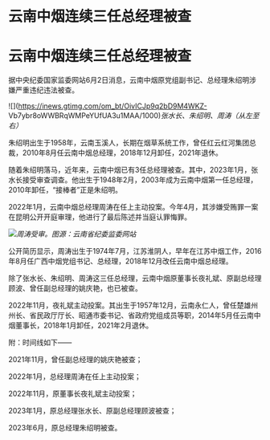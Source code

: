# 云南中烟连续三任总经理被查

# 云南中烟连续三任总经理被查

据中央纪委国家监委网站6月2日消息，云南中烟原党组副书记、总经理朱绍明涉嫌严重违纪违法被查。

![](https://inews.gtimg.com/om_bt/OivICJp9q2bD9M4WKZ-
Vb7ybr8oWWBRqWMPeYUfUA3u1MAA/1000)_张水长、朱绍明、周涛（从左至右）_

朱绍明出生于1958年，云南玉溪人，长期在烟草系统工作，曾任红云红河集团总裁，2010年8月任云南中烟总经理，2018年12月卸任，2021年退休。

随着朱绍明落马，近年来，云南中烟已有3任总经理被查。其中，2023年1月，张水长接受审查调查。他出生于1948年2月，2003年成为云南中烟第一任总经理，2010年卸任，“接棒者”正是朱绍明。

2022年1月，云南中烟总经理周涛在任上主动投案。今年4月，其涉嫌受贿罪一案在昆明公开开庭审理，他进行了最后陈述并当庭认罪悔罪。

![](https://inews.gtimg.com/om_bt/O8cbfKTJBRam8PsOKon3Kr52iEBeMYI-6czyW50wl_tGUAA/1000)_周涛受审。图源：云南省纪委监委网站_

公开简历显示，周涛出生于1974年7月，江苏淮阴人，早年在江苏中烟工作，2016年8月任广西中烟党组书记、总经理，2018年12月改任云南中烟总经理。

除了张水长、朱绍明、周涛这三任总经理，云南中烟原董事长夜礼斌、原副总经理顾波、曾任副总经理的姚庆艳，也已被查。

2022年11月，夜礼斌主动投案。其出生于1957年12月，云南永仁人，曾任楚雄州州长、省民政厅厅长、昭通市委书记、省政府党组成员等职，2014年5月任云南中烟董事长，2018年1月卸任，2021年2月退休。

附：时间线如下——

2021年11月，曾任副总经理的姚庆艳被查；

2022年1月，总经理周涛在任上主动投案；

2022年11月，原董事长夜礼斌主动投案；

2023年1月，原总经理张水长、原副总经理顾波被查；

2023年6月，原总经理朱绍明被查。

